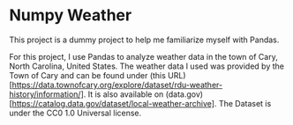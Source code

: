# Numpy Weather

This project is a dummy project to help me familiarize myself with Pandas.

For this project, I use Pandas to analyze weather data in the town of Cary, North Carolina, United States. The weather data I used was provided by the Town of Cary and can be found under (this URL)[https://data.townofcary.org/explore/dataset/rdu-weather-history/information/]. It is also available on (data.gov)[https://catalog.data.gov/dataset/local-weather-archive]. The Dataset is under the CC0 1.0 Universal license.